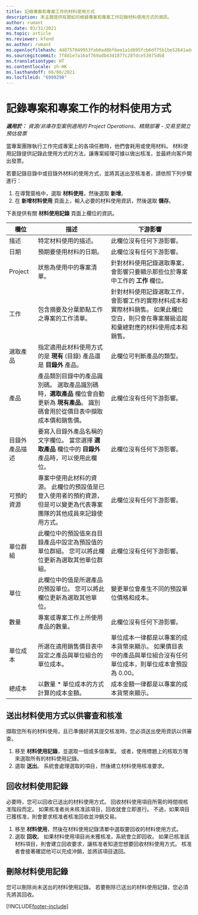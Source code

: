 ```yaml
---
title: 記錄專案和專案工作的材料使用方式
description: 本主題提供有關如何根據專案和專案工作記錄材料使用方式的資訊。
author: rumant
ms.date: 03/31/2021
ms.topic: article
ms.reviewer: kfend
ms.author: rumant
ms.openlocfilehash: 4d8757049953fab0ad8bf6ee1a1d695fcb6df75b1be52641ad4af3b3137d7a0a
ms.sourcegitcommit: 7f8d1e7a16af769adb43d1877c28fdce53975db8
ms.translationtype: HT
ms.contentlocale: zh-HK
ms.lasthandoff: 08/06/2021
ms.locfileid: "6999298"
---
```

# <a name="record-material-usage-on-projects-and-project-tasks"></a>記錄專案和專案工作的材料使用方式

_**適用於：** 資源/非庫存型案例適用的 Project Operations、精簡部署 - 交易至開立預估發票_

當專案團隊執行工作完成專案上的各項任務時，他們會耗用或使用材料。 材料使用記錄提供記錄此使用方式的方法，讓專案經理可據以做出核准，並最終向客戶開出發票。 

若要記錄目錄中或目錄外材料的使用方式，並將其送出至核准者，請依照下列步驟進行： 

1. 在導覽窗格中，選取 **材料使用**，然後選取 **新增**。
2. 在 **新增材料使用** 頁面上，輸入必要的材料使用資訊，然後選取 **儲存**。

下表提供有關 **材料使用記錄** 頁面上欄位的資訊。 

| **欄位** | **描述** | **下游影響** |
| --- | --- | --- |
| 描述 | 特定材料使用的描述。 | 此欄位沒有任何下游影響。 |
| 日期 | 預期要使用材料的日期。 | 此欄位沒有任何下游影響。 |
| Project | 狀態為使用中的專案清單。 | 針對材料使用記錄選取專案，會影響只要顯示那些位於專案中工作的 **工作** 欄位。 |
| 工作​​ | 包含摘要及分葉節點工作之專案的工作清單。 | 針對材料使用記錄選取工作，會影響工作的實際材料成本和實際材料銷售。 如果此欄位空白，則只會在專案層級追蹤和彙總對應的材料使用成本和銷售。 |
| 選取產品 | 指定適用此材料使用方式的是 **現有** (目錄) 產品還是 **目錄外** 產品。 | 此欄位可判斷產品的類型。 |
| 產品 | 產品類別目錄中的產品識別碼。 選取產品識別碼時，**選取產品** 欄位會自動更新為 **現有產品**。 識別碼會用於從價目表中擷取成本價和銷售價。 | 此欄位沒有任何下游影響。 |
| 目錄外產品描述 | 要寫入目錄外產品名稱的文字欄位。 當您選擇 **選取產品** 欄位中的 **目錄外** 產品時，可以使用此欄位。| 此欄位沒有任何下游影響。 |
| 可預約資源| 專案中使用此材料的資源。 此欄位的預設值是已登入使用者的預約資源，但是可以變更為代表專案團隊的其他成員來記錄使用方式。 | 此欄位沒有任何下游影響。 |
| 單位群組 | 此欄位中的預設值來自目錄產品中設定為預設值的單位群組。 您可以將此欄位更新為選取其他單位群組。 | 此欄位沒有任何下游影響。 |
| 單位 | 此欄位中的值是所選產品的預設單位。 您可以將此欄位更新為選取其他單位。 | 變更單位會產生不同的預設單位價格和成本。 |
| 數量 | 專案或專案工作上所使用產品的數量。 | 此欄位沒有任何下游影響。 |
| 單位成本 | 所選在適用銷售價目表中設定之產品與單位組合的單位成本。 | 單位成本一律都是以專案的成本貨幣來顯示。 如果價目表中的產品與單位組合沒有任何單位成本，則單位成本會預設為 0.00。 |
| 總成本 | 以數量 \* 單位成本的方式計算的成本金額。| 成本金額一律都是以專案的成本貨幣來顯示。 |


## <a name="submit-material-usage-for-review-and-approval"></a>送出材料使用方式以供審查和核准 
擷取您所有的材料使用，且已準備好將其提交核准時，您必須送出使用資訊以供審查。

1. 移至 **材料使用記錄**，並選取一個或多個專案。 或者，使用標題上的核取方塊來選取所有的材料使用記錄。
2. 選取 **送出**。 系統會處理選取的項目，然後建立材料使用核准要求。

## <a name="recall-a-material-usage-log"></a>回收材料使用記錄

必要時，您可以回收已送出的材料使用方式。 回收材料使用項目所需的時間視核准階段而定。  如果核准者尚未核准該項目，回收就會立即進行。 不過，如果項目已獲核准，則會要求核准者核准回收並沖銷交易。

1. 移至 **材料使用**，然後在材料使用記錄清單中選取要回收的材料使用方式。
2. 選取 **回收**。 如果材料使用項目尚未獲核准，系統會立即回收。 如果已核准該材料項目，則會建立回收要求，讓核准者知道您想要回收材料使用方式。 核准者會接著確認他可以完成沖銷，並將該項目退回。

## <a name="delete-a-material-usage-log"></a>刪除材料使用記錄

您可以刪除尚未送出的材料使用記錄。 若要刪除已送出的材料使用記錄，您必須先將其回收。



[!INCLUDE[footer-include](../includes/footer-banner.md)]
